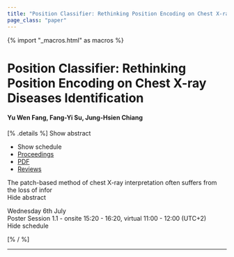 ```yaml
---
title: "Position Classifier: Rethinking Position Encoding on Chest X-ray Diseases Identification"
page_class: "paper"
---
```


{% import "_macros.html" as macros %}

# Position Classifier: Rethinking Position Encoding on Chest X-ray Diseases Identification

#### Yu Wen Fang, Fang-Yi Su, Jung-Hsien Chiang

[% .details %]
<a class="toggle_visibility" data-selector=".abstract" data-level="3">Show abstract</a>
- <a class="toggle_visibility" data-selector=".schedule" data-level="3">Show schedule</a>
- <a href="">Proceedings</a>
- <a href="https://openreview.net/pdf?id=EpQzz2J4Ft">PDF</a>
- <a href="https://openreview.net/forum?id=EpQzz2J4Ft">Reviews</a>

<p>
    <span class="abstract">
        The patch-based method of chest X-ray interpretation often suffers from the loss of infor
        <br>
        <span class="actions"><a class="toggle_visibility" data-level="2">Hide abstract</a></span>
    </span>
</p>

<p>
    <span class="schedule">
        Wednesday 6th July<br>Poster Session 1.1 - onsite 15:20 - 16:20, virtual 11:00 - 12:00 (UTC+2)
        <br>
        <span class="actions"><a class="toggle_visibility" data-level="2">Hide schedule</a></span>
    </span>
</p>

[% / %]


---
<!-- { macros.presentation('', '', 720, 450) } -->
